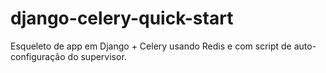 # django-celery-quick-start
Esqueleto de app em Django + Celery usando Redis e com script de auto-configuração do supervisor.
